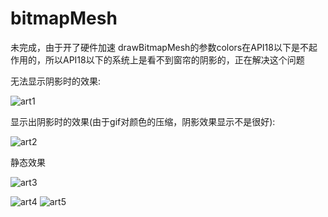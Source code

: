 # bitmapMesh

未完成，由于开了硬件加速 drawBitmapMesh的参数colors在API18以下是不起作用的，所以API18以下的系统上是看不到窗帘的阴影的，正在解决这个问题


无法显示阴影时的效果:

![art1](https://github.com/7heaven/bitmapMesh/blob/master/arts/arts1.gif)

显示出阴影时的效果(由于gif对颜色的压缩，阴影效果显示不是很好):

![art2](https://github.com/7heaven/bitmapMesh/blob/master/arts/arts2.gif)


静态效果

![art3](https://github.com/7heaven/bitmapMesh/blob/master/arts/arts3.png)

![art4](https://github.com/7heaven/bitmapMesh/blob/master/arts/arts4.png)
![art5](https://github.com/7heaven/bitmapMesh/blob/master/arts/arts5.png)
